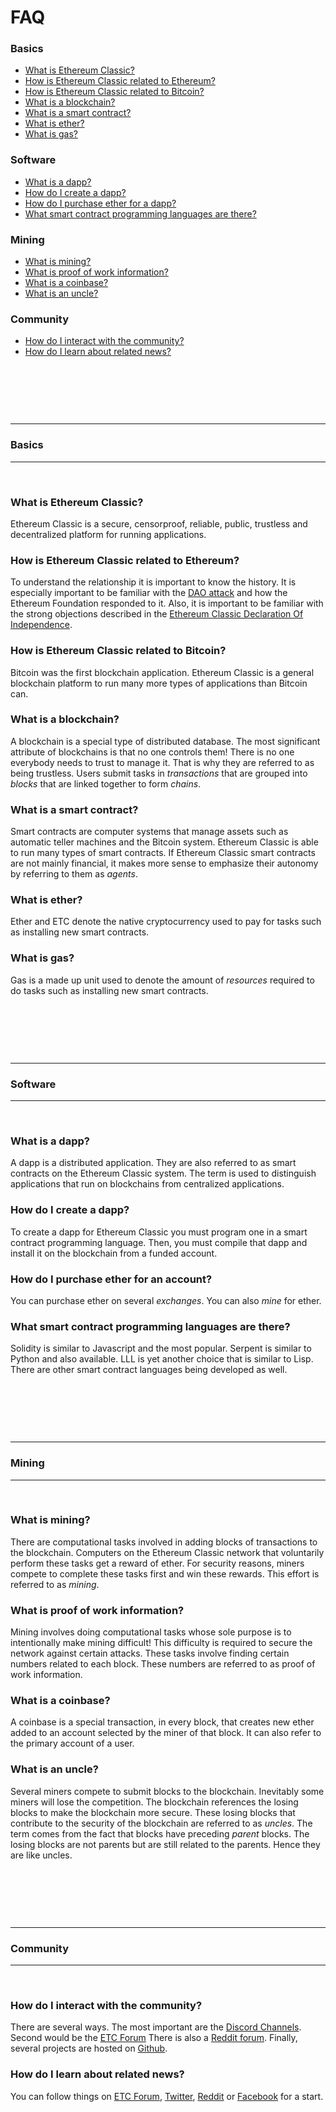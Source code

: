 # FAQ

### Basics

* [What is Ethereum Classic?](#user-content-what-is-ethereum-classic)
* [How is Ethereum Classic related to Ethereum?](#user-content-how-is-ethereum-classic-related-to-ethereum)
* [How is Ethereum Classic related to Bitcoin?](#user-content-how-is-ethereum-classic-related-to-bitcoin)
* [What is a blockchain?](#user-content-what-is-a-blockchain)
* [What is a smart contract?](#user-content-what-is-a-smart-contract)
* [What is ether?](#user-content-what-is-ether)
* [What is gas?](#user-content-what-is-gas)

### Software

* [What is a dapp?](#user-content-what-is-a-dapp)
* [How do I create a dapp?](#user-content-how-do-i-create-a-dapp)
* [How do I purchase ether for a dapp?](#user-content-how-do-i-purchase-ether-for-a-dapp)
* [What smart contract programming languages are there?](#user-content-what-smart-contract-programming-languages-are-there)

### Mining

* [What is mining?](#user-content-what-is-mining)
* [What is proof of work information?](#user-content-what-is-proof-of-work-information)
* [What is a coinbase?](#user-content-what-is-a-coinbase)
* [What is an uncle?](#user-content-what-is-an-uncle)

### Community

* [How do I interact with the community?](#user-content-how-do-i-interact-with-the-community)
* [How do I learn about related news?](#user-content-how-do-i-learn-about-related-news)

&nbsp;

&nbsp;

&nbsp;

---

### Basics

---

&nbsp;

### What is Ethereum Classic?

Ethereum Classic is a secure, censorproof, reliable, public, trustless and
decentralized platform for running applications.

### How is Ethereum Classic related to Ethereum?

To understand the relationship it is important to know the history.  It is
especially important to be familiar with the [DAO
attack](http://www.coindesk.com/understanding-dao-hack-journalists) and how the
Ethereum Foundation responded to it.  Also, it is important to be familiar with
the strong objections described in the [Ethereum Classic Declaration Of
Independence](https://ethereumclassic.github.io/assets/ETC_Declaration_of_Independence.pdf).

### How is Ethereum Classic related to Bitcoin?

Bitcoin was the first blockchain application.  Ethereum Classic is a general
blockchain platform to run many more types of applications than Bitcoin can.

### What is a blockchain?

A blockchain is a special type of distributed database.  The most significant
attribute of blockchains is that no one controls them!  There is no one
everybody needs to trust to manage it.  That is why they are referred to as
being trustless.  Users submit tasks in *transactions* that are grouped into
*blocks* that are linked together to form *chains*.

### What is a smart contract?

Smart contracts are computer systems that manage assets such as automatic teller
machines and the Bitcoin system.  Ethereum Classic is able to run many types of
smart contracts.  If Ethereum Classic smart contracts are not mainly
financial, it makes more sense to emphasize their autonomy by
referring to them as *agents*.

### What is ether?

Ether and ETC denote the native cryptocurrency used to pay for tasks
such as installing new smart contracts.

### What is gas?

Gas is a made up unit used to denote the amount of *resources* required to do
tasks such as installing new smart contracts.

&nbsp;

&nbsp;

&nbsp;

---

### Software

---

&nbsp;

### What is a dapp?

A dapp is a distributed application.  They are also referred to as smart
contracts on the Ethereum Classic system.  The term is used to distinguish
applications that run on blockchains from centralized applications.

### How do I create a dapp?

To create a dapp for Ethereum Classic you must program one in a smart contract
programming language.  Then, you must compile that dapp and install it on the
blockchain from a funded account.

### How do I purchase ether for an account?

You can purchase ether on several *exchanges*.  You can also *mine* for ether.

### What smart contract programming languages are there?

Solidity is similar to Javascript and the most popular.  Serpent is
similar to Python and also available.  LLL is yet another choice that is similar
to Lisp.  There are other smart contract languages being developed as well.

&nbsp;

&nbsp;

&nbsp;

---

### Mining

---

&nbsp;

### What is mining?

There are computational tasks involved in adding blocks of transactions to
the blockchain.  Computers on the Ethereum Classic network that voluntarily
perform these tasks get a reward of ether.  For security reasons, miners
compete to complete these tasks first and win these rewards.  This effort is
referred to as *mining*.

### What is proof of work information?

Mining involves doing computational tasks whose sole purpose is to
intentionally make mining difficult!  This difficulty is required to secure the
network against certain attacks.  These tasks involve finding certain numbers
related to each block.  These numbers are referred to as proof of work
information.

### What is a coinbase?

A coinbase is a special transaction, in every block, that creates new ether
added to an account selected by the miner of that block.  It can also refer
to the primary account of a user.

### What is an uncle?

Several miners compete to submit blocks to the blockchain.  Inevitably some
miners will lose the competition.  The blockchain references the losing blocks
to make the blockchain more secure.  These losing blocks that contribute to the
security of the blockchain are referred to as *uncles*.  The term comes from the
fact that blocks have preceding *parent* blocks. The losing blocks are not
parents but are still related to the parents.  Hence they are like uncles.

&nbsp;

&nbsp;

&nbsp;

---

### Community

---

&nbsp;

### How do I interact with the community?

There are several ways.  The most important are the [Discord Channels](https://discord.gg/HgBa9b4). Second would be the [ETC Forum](https://forum.ethereumclassic.org) There is also a [Reddit
forum](https://www.reddit.com/r/EthereumClassic/). Finally, several
projects are hosted on [Github](https://github.com/ethereumproject).

### How do I learn about related news?

You can follow things on [ETC Forum](https://forum.ethereumclassic.org), [Twitter](https://twitter.com/eth_classic),
[Reddit](https://www.reddit.com/r/EthereumClassic/) or
[Facebook](https://www.facebook.com/EthereumClassicETC/) for a start.
